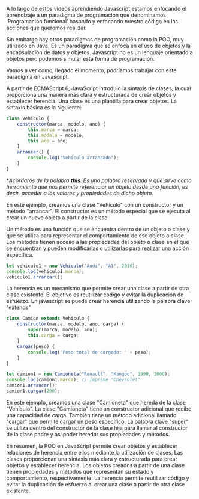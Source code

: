 A lo largo de estos videos aprendiendo Javascript estamos enfocando el aprendizaje a un paradigma de programación que denominamos ‘Programación funcional’ basando y enfocando nuestro código en las acciones que queremos realizar. 

Sin embargo hay otros paradigmas de programación como la POO, muy utilizado en Java. Es un paradigma que se enfoca en el uso de objetos y la encapsulación de datos y objetos. Javascript no es un lenguaje orientado a objetos pero podemos simular esta forma de programación.

Vamos a ver como, llegado el momento, podríamos trabajar con este paradigma en Javascript.

A partir de ECMAScript 6, JavaScript introdujo la sintaxis de clases, la cual proporciona una manera más clara y estructurada de crear objetos y establecer herencia. Una clase es una plantilla para crear objetos. La sintaxis básica es la siguiente:

```jsx
class Vehiculo {
    constructor(marca, modelo, ano) {
        this.marca = marca;
        this.modelo = modelo;
        this.ano = año;
    }
    arrancar() {
        console.log("Vehículo arrancado");
    }
}
```

 **Acordaros de la palabra **this**. Es una palabra reservada y que sirve como herramienta que nos permite referenciar un objeto desde una función, es decir, acceder a los valores y propiedades de dicho objeto.*

En este ejemplo, creamos una clase "Vehículo" con un constructor y un método "arrancar". El constructor es un método especial que se ejecuta al crear un nuevo objeto a partir de la clase.

Un método es una función que se encuentra dentro de un objeto o clase y que se utiliza para representar el comportamiento de ese objeto o clase. Los métodos tienen acceso a las propiedades del objeto o clase en el que se encuentran y pueden modificarlas o utilizarlas para realizar una acción específica. 

```jsx
let vehiculo1 = new Vehiculo("Audi", "A1", 2010);
console.log(vehiculo1.marca); 
vehiculo1.arrancar(); 
```

La herencia es un mecanismo que permite crear una clase a partir de otra clase existente. El objetivo es reutilizar código y evitar la duplicación de esfuerzo. En javascript se puede crear herencia utilizando la palabra clave "extends"

```jsx
class Camion extends Vehiculo {
    constructor(marca, modelo, ano, carga) {
        super(marca, modelo, ano);
        this.carga = carga;
    }
    cargar(peso) {
        console.log('Peso total de cargado: ' + peso);
    }
}

let camion1 = new Camioneta("Renault", "Kangoo", 1990, 1000);
console.log(camion1.marca); // imprime "Chevrolet"
camion1.arrancar(); 
camion1.cargar(200);

```

En este ejemplo, creamos una clase "Camioneta" que hereda de la clase "Vehículo". La clase "Camioneta" tiene un constructor adicional que recibe una capacidad de carga. También tiene un método adicional llamado "cargar" que permite cargar un peso específico. La palabra clave "super" se utiliza dentro del constructor de la clase hija para llamar al constructor de la clase padre y así poder heredar sus propiedades y métodos.

En resumen, la POO en JavaScript permite crear objetos y establecer relaciones de herencia entre ellos mediante la utilización de clases. Las clases proporcionan una sintaxis más clara y estructurada para crear objetos y establecer herencia. Los objetos creados a partir de una clase tienen propiedades y métodos que representan su estado y comportamiento, respectivamente. La herencia permite reutilizar código y evitar la duplicación de esfuerzo al crear una clase a partir de otra clase existente.

